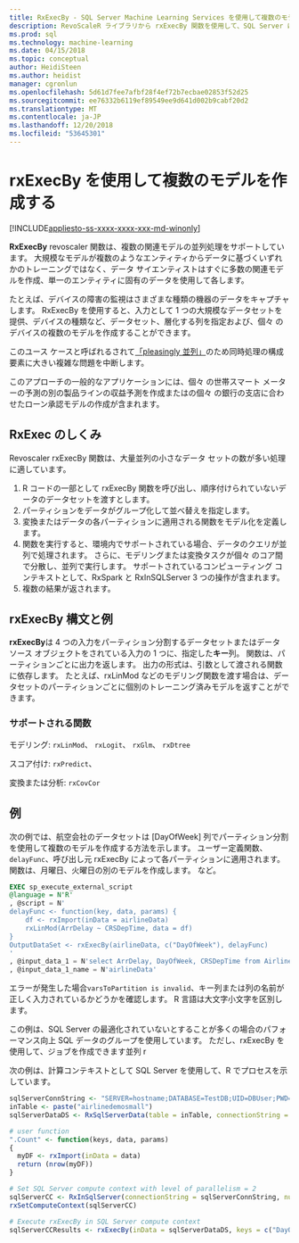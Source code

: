 ```yaml
---
title: RxExecBy - SQL Server Machine Learning Services を使用して複数のモデルを作成します。
description: RevoScaleR ライブラリから rxExecBy 関数を使用して、SQL Server に格納されているマシンのデータに対して複数のミニ モデルを作成します。
ms.prod: sql
ms.technology: machine-learning
ms.date: 04/15/2018
ms.topic: conceptual
author: HeidiSteen
ms.author: heidist
manager: cgronlun
ms.openlocfilehash: 5d61d7fee7afbf28f4ef72b7ecbae02853f52d25
ms.sourcegitcommit: ee76332b6119ef89549ee9d641d002b9cabf20d2
ms.translationtype: MT
ms.contentlocale: ja-JP
ms.lasthandoff: 12/20/2018
ms.locfileid: "53645301"
---
```

# <a name="creating-multiple-models-using-rxexecby"></a>rxExecBy を使用して複数のモデルを作成する
[!INCLUDE[appliesto-ss-xxxx-xxxx-xxx-md-winonly](../../includes/appliesto-ss-xxxx-xxxx-xxx-md-winonly.md)]

**RxExecBy** revoscaler 関数は、複数の関連モデルの並列処理をサポートしています。 大規模なモデルが複数のようなエンティティからデータに基づくいずれかのトレーニングではなく、データ サイエンティストはすぐに多数の関連モデルを作成、単一のエンティティに固有のデータを使用して各します。 

たとえば、デバイスの障害の監視はさまざまな種類の機器のデータをキャプチャします。 RxExecBy を使用すると、入力として 1 つの大規模なデータセットを提供、デバイスの種類など、データセット、層化する列を指定および、個々 のデバイスの複数のモデルを作成することができます。

このユース ケースと呼ばれるされて[「pleasingly 並列」](https://en.wikipedia.org/wiki/Embarrassingly_parallel)のため同時処理の構成要素に大きい複雑な問題を中断します。

このアプローチの一般的なアプリケーションには、個々 の世帯スマート メーターの予測の別の製品ラインの収益予測を作成またはの個々 の銀行の支店に合わせたローン承認モデルの作成が含まれます。

## <a name="how-rxexec-works"></a>RxExec のしくみ

Revoscaler rxExecBy 関数は、大量並列の小さなデータ セットの数が多い処理に適しています。

1. R コードの一部として rxExecBy 関数を呼び出し、順序付けられていないデータのデータセットを渡すとします。
2. パーティションをデータがグループ化して並べ替えを指定します。
3. 変換またはデータの各パーティションに適用される関数をモデル化を定義します。
4. 関数を実行すると、環境内でサポートされている場合、データのクエリが並列で処理されます。 さらに、モデリングまたは変換タスクが個々 のコア間で分散し、並列で実行します。 サポートされているコンピューティング コンテキストとして、RxSpark と RxInSQLServer 3 つの操作が含まれます。
5. 複数の結果が返されます。

## <a name="rxexecby-syntax-and-examples"></a>rxExecBy 構文と例

**rxExecBy**は 4 つの入力をパーティション分割するデータセットまたはデータ ソース オブジェクトをされている入力の 1 つに、指定した**キー**列。 関数は、パーティションごとに出力を返します。 出力の形式は、引数として渡される関数に依存します。 たとえば、rxLinMod などのモデリング関数を渡す場合は、データセットのパーティションごとに個別のトレーニング済みモデルを返すことができます。

### <a name="supported-functions"></a>サポートされる関数

モデリング: `rxLinMod`、 `rxLogit`、 `rxGlm`、 `rxDtree`

スコア付け: `rxPredict`、

変換または分析: `rxCovCor`

## <a name="example"></a>例

次の例では、航空会社のデータセットは [DayOfWeek] 列でパーティション分割を使用して複数のモデルを作成する方法を示します。 ユーザー定義関数、 `delayFunc`、呼び出し元 rxExecBy によって各パーティションに適用されます。 関数は、月曜日、火曜日の別のモデルを作成します。 など。

```sql
EXEC sp_execute_external_script
@language = N'R'
, @script = N'
delayFunc <- function(key, data, params) { 
    df <- rxImport(inData = airlineData) 
    rxLinMod(ArrDelay ~ CRSDepTime, data = df) 
} 
OutputDataSet <- rxExecBy(airlineData, c("DayOfWeek"), delayFunc)
'
, @input_data_1 = N'select ArrDelay, DayOfWeek, CRSDepTime from AirlineDemoSmall]'
, @input_data_1_name = N'airlineData'

```

エラーが発生した場合`varsToPartition is invalid`、キー列または列の名前が正しく入力されているかどうかを確認します。 R 言語は大文字小文字を区別します。

この例は、SQL Server の最適化されていないとすることが多くの場合のパフォーマンス向上 SQL データのグループを使用しています。 ただし、rxExecBy を使用して、ジョブを作成できます並列 r

次の例は、計算コンテキストとして SQL Server を使用して、R でプロセスを示しています。

```R
sqlServerConnString <- "SERVER=hostname;DATABASE=TestDB;UID=DBUser;PWD=Password;"
inTable <- paste("airlinedemosmall")
sqlServerDataDS <- RxSqlServerData(table = inTable, connectionString = sqlServerConnString)

# user function
".Count" <- function(keys, data, params)
{
  myDF <- rxImport(inData = data)
  return (nrow(myDF))
}

# Set SQL Server compute context with level of parallelism = 2
sqlServerCC <- RxInSqlServer(connectionString = sqlServerConnString, numTasks = 4)
rxSetComputeContext(sqlServerCC)

# Execute rxExecBy in SQL Server compute context
sqlServerCCResults <- rxExecBy(inData = sqlServerDataDS, keys = c("DayOfWeek"), func = .Count)
```


